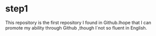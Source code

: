 # step1
This repository is the first repository I found in Github.Ihope that I can promote my ability through Github ,though I`not so fluent in English.
